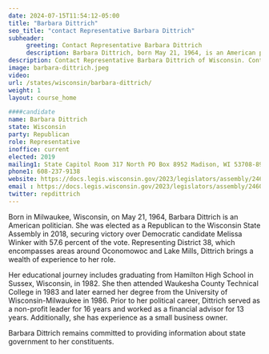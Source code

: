```yaml
---
date: 2024-07-15T11:54:12-05:00
title: "Barbara Dittrich"
seo_title: "contact Representative Barbara Dittrich"
subheader:
     greeting: Contact Representative Barbara Dittrich
     description: Barbara Dittrich, born May 21, 1964, is an American politician affiliated with the Republican Party. She serves as a member of the Wisconsin State Assembly, representing District 38, and assumed office in 2019.
description: Contact Representative Barbara Dittrich of Wisconsin. Contact information for Barbara Dittrich includes email address, phone number, and mailing address.
image: barbara-dittrich.jpeg
video:
url: /states/wisconsin/barbara-dittrich/
weight: 1
layout: course_home

####candidate
name: Barbara Dittrich
state: Wisconsin
party: Republican
role: Representative
inoffice: current
elected: 2019
mailing1: State Capitol Room 317 North PO Box 8952 Madison, WI 53708-8952
phone1: 608-237-9138
website: https://docs.legis.wisconsin.gov/2023/legislators/assembly/2460/
email : https://docs.legis.wisconsin.gov/2023/legislators/assembly/2460/
twitter: repdittrich
---
```

Born in Milwaukee, Wisconsin, on May 21, 1964, Barbara Dittrich is an American politician. She was elected as a Republican to the Wisconsin State Assembly in 2018, securing victory over Democratic candidate Melissa Winker with 57.6 percent of the vote. Representing District 38, which encompasses areas around Oconomowoc and Lake Mills, Dittrich brings a wealth of experience to her role.

Her educational journey includes graduating from Hamilton High School in Sussex, Wisconsin, in 1982. She then attended Waukesha County Technical College in 1983 and later earned her degree from the University of Wisconsin-Milwaukee in 1986. Prior to her political career, Dittrich served as a non-profit leader for 16 years and worked as a financial advisor for 13 years. Additionally, she has experience as a small business owner.

Barbara Dittrich remains committed to providing information about state government to her constituents.
